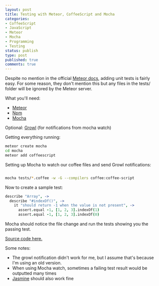 ```yaml
---
layout: post
title: Testing with Meteor, CoffeeScript and Mocha
categories:
- CoffeeScript
- JavaScript
- Meteor
- Mocha
- Programming
- Testing
status: publish
type: post
published: true
comments: true
---
```

Despite no mention in the official [Meteor docs](http://docs.meteor.com/), adding unit tests is fairly easy. For some reason, they don't mention this but any files in the tests/ folder will be ignored by the Meteor server.

<!--more-->

What you'll need:

- [Meteor](https://github.com/meteor/meteor)
- [Npm](https://github.com/isaacs/npm)
- [Mocha](https://github.com/visionmedia/mocha)

Optional: [Growl](http://growl.info/) (for notifications from mocha watch)

Getting everything running:

``` bash
meteor create mocha
cd mocha
meteor add coffeescript
```

Setting up Mocha to watch our coffee files and send Growl notifications:

``` bash

mocha tests/*.coffee -w -G --compilers coffee:coffee-script

```

Now to create a sample test:

``` coffeescript test.coffee
describe "Array", ->
  describe "#indexOf()", ->
    it "should return -1 when the value is not present", ->
      assert.equal -1, [1, 2, 3].indexOf(1)
      assert.equal -1, [1, 2, 3].indexOf(0)
```

Mocha should notice the file change and run the tests showing you the passing test.

[Source code here.](https://github.com/skalb/meteor-examples/tree/master/mocha)

Some notes:
- The growl notification didn't work for me, but I assume that's because I'm using an old version.
- When using Mocha watch, sometimes a failing test result would be outputted many times
- [Jasmine](https://github.com/pivotal/jasmine) should also work fine

